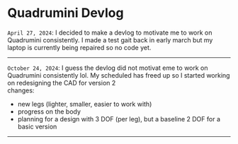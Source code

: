 # Quadrumini Devlog
`April 27, 2024`: I decided to make a devlog to motivate me to work on Quadrumini consistently. I made a test gait back in early march but my laptop is currently being repaired so no code yet.
___
`October 24, 2024`: I guess the devlog did not motivat eme to work on Quadrumini consistently lol. My scheduled has freed up so I started working on redesigning the CAD for version 2 <br />
changes:
- new legs (lighter, smaller, easier to work with)
- progress on the body
- planning for a design with 3 DOF (per leg), but a baseline 2 DOF for a basic version
___
